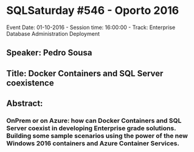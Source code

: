 # SQLSaturday #546 - Oporto 2016
Event Date: 01-10-2016 - Session time: 16:00:00 - Track: Enterprise Database Administration  Deployment
## Speaker: Pedro Sousa
## Title: Docker Containers and SQL Server coexistence
## Abstract:
### OnPrem or on Azure: how can Docker Containers and SQL Server coexist in developing Enterprise grade solutions. Building some sample scenarios using the power of the new Windows 2016 containers and Azure Container Services.
